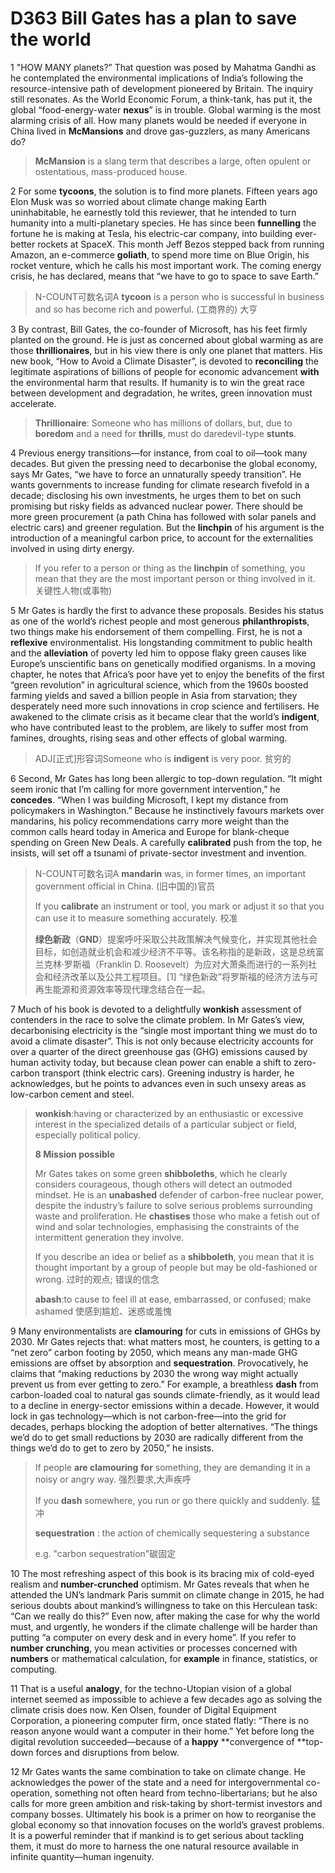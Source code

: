 # D363 Bill Gates has a plan to save the world
1 "HOW MANY planets?” That question was posed by Mahatma Gandhi as he contemplated the environmental implications of India’s following the resource-intensive path of development pioneered by Britain. The inquiry still resonates. As the World Economic Forum, a think-tank, has put it, the global “food-energy-water **nexus**” is in trouble. Global warming is the most alarming crisis of all. How many planets would be needed if everyone in China lived in **McMansions** and drove gas-guzzlers, as many Americans do?

> **McMansion** is a slang term that describes a large, often opulent or ostentatious, mass-produced house.
>

2 For some **tycoons**, the solution is to find more planets. Fifteen years ago Elon Musk was so worried about climate change making Earth uninhabitable, he earnestly told this reviewer, that he intended to turn humanity into a multi-planetary species. He has since been **funnelling** the fortune he is making at Tesla, his electric-car company, into building ever-better rockets at SpaceX. This month Jeff Bezos stepped back from running Amazon, an e-commerce **goliath**, to spend more time on Blue Origin, his rocket venture, which he calls his most important work. The coming energy crisis, he has declared, means that “we have to go to space to save Earth.”

> N-COUNT可数名词A **tycoon** is a person who is successful in business and so has become rich and powerful. (工商界的) 大亨
>

3 By contrast, Bill Gates, the co-founder of Microsoft, has his feet firmly planted on the ground. He is just as concerned about global warming as are those **thrillionaires**, but in his view there is only one planet that matters. His new book, “How to Avoid a Climate Disaster”, is devoted to **reconciling** the legitimate aspirations of billions of people for economic advancement **with** the environmental harm that results. If humanity is to win the great race between development and degradation, he writes, green innovation must accelerate.

> **Thrillionaire**: Someone who has millions of dollars, but, due to **boredom** and a need for **thrills**, must do daredevil-type **stunts**.
>

4 Previous energy transitions—for instance, from coal to oil—took many decades. But given the pressing need to decarbonise the global economy, says Mr Gates, “we have to force an unnaturally speedy transition”. He wants governments to increase funding for climate research fivefold in a decade; disclosing his own investments, he urges them to bet on such promising but risky fields as advanced nuclear power. There should be more green procurement (a path China has followed with solar panels and electric cars) and greener regulation. But the **linchpin** of his argument is the introduction of a meaningful carbon price, to account for the externalities involved in using dirty energy.

> If you refer to a person or thing as the **linchpin** of something, you mean that they are the most important person or thing involved in it. 关键性人物(或事物)
>

5 Mr Gates is hardly the first to advance these proposals. Besides his status as one of the world’s richest people and most generous **philanthropists**, two things make his endorsement of them compelling. First, he is not a **reflexive** environmentalist. His longstanding commitment to public health and the **alleviation** of poverty led him to oppose flaky green causes like Europe’s unscientific bans on genetically modified organisms. In a moving chapter, he notes that Africa’s poor have yet to enjoy the benefits of the first “green revolution” in agricultural science, which from the 1960s boosted farming yields and saved a billion people in Asia from starvation; they desperately need more such innovations in crop science and fertilisers. He awakened to the climate crisis as it became clear that the world’s **indigent**, who have contributed least to the problem, are likely to suffer most from famines, droughts, rising seas and other effects of global warming.

> ADJ[正式]形容词Someone who is **indigent** is very poor. 贫穷的
>

6 Second, Mr Gates has long been allergic to top-down regulation. “It might seem ironic that I’m calling for more government intervention,” he **concedes**. “When I was building Microsoft, I kept my distance from policymakers in Washington.” Because he instinctively favours markets over mandarins, his policy recommendations carry more weight than the common calls heard today in America and Europe for blank-cheque spending on Green New Deals. A carefully **calibrated** push from the top, he insists, will set off a tsunami of private-sector investment and invention.

> N-COUNT可数名词A **mandarin** was, in former times, an important government official in China. (旧中国的)官员
>
> If you **calibrate** an instrument or tool, you mark or adjust it so that you can use it to measure something accurately. 校准
>
> **绿色新政**（**GND**）提案呼吁采取公共政策解决气候变化，并实现其他社会目标，如创造就业机会和减少经济不平等。该名称指的是新政，这是总统富兰克林·罗斯福（Franklin D. Roosevelt）为应对大萧条而进行的一系列社会和经济改革以及公共工程项目。[1] “绿色新政”将罗斯福的经济方法与可再生能源和资源效率等现代理念结合在一起。
>

7 Much of his book is devoted to a delightfully **wonkish** assessment of contenders in the race to solve the climate problem. In Mr Gates’s view, decarbonising electricity is the “single most important thing we must do to avoid a climate disaster”. This is not only because electricity accounts for over a quarter of the direct greenhouse gas (GHG) emissions caused by human activity today, but because clean power can enable a shift to zero-carbon transport (think electric cars). Greening industry is harder, he acknowledges, but he points to advances even in such unsexy areas as low-carbon cement and steel.

> **wonkish**:having or characterized by an enthusiastic or excessive interest in the specialized details of a particular subject or field, especially political policy.
>
> **8 Mission possible**
>
> Mr Gates takes on some green **shibboleths**, which he clearly considers courageous, though others will detect an outmoded mindset. He is an **unabashed** defender of carbon-free nuclear power, despite the industry’s failure to solve serious problems surrounding waste and proliferation. He **chastises** those who make a fetish out of wind and solar technologies, emphasising the constraints of the intermittent generation they involve.
>
> If you describe an idea or belief as a **shibboleth**, you mean that it is thought important by a group of people but may be old-fashioned or wrong. 过时的观点; 错误的信念
>
> **abash**:to cause to feel ill at ease, embarrassed, or confused; make ashamed 使感到尴尬、迷惑或羞愧
>

9 Many environmentalists are **clamouring** for cuts in emissions of GHGs by 2030. Mr Gates rejects that: what matters most, he counters, is getting to a “net zero” carbon footing by 2050, which means any man-made GHG emissions are offset by absorption and **sequestration**. Provocatively, he claims that “making reductions by 2030 the wrong way might actually prevent us from ever getting to zero.” For example, a breathless **dash** from carbon-loaded coal to natural gas sounds climate-friendly, as it would lead to a decline in energy-sector emissions within a decade. However, it would lock in gas technology—which is not carbon-free—into the grid for decades, perhaps blocking the adoption of better alternatives. “The things we’d do to get small reductions by 2030 are radically different from the things we’d do to get to zero by 2050,” he insists.

> If people **are clamouring** **for** something, they are demanding it in a noisy or angry way. 强烈要求,大声疾呼
>
> If you **dash** somewhere, you run or go there quickly and suddenly. 猛冲
>
> **sequestration** : the action of chemically sequestering a substance
>
> e.g. "carbon sequestration"碳固定
>

10 The most refreshing aspect of this book is its bracing mix of cold-eyed realism and **number-crunched** optimism. Mr Gates reveals that when he attended the UN’s landmark Paris summit on climate change in 2015, he had serious doubts about mankind’s willingness to take on this Herculean task: “Can we really do this?” Even now, after making the case for why the world must, and urgently, he wonders if the climate challenge will be harder than putting “a computer on every desk and in every home”.
If you refer to **number crunching**, you mean activities or processes concerned with **numbers** or mathematical calculation, for **example** in finance, statistics, or computing.

11 That is a useful **analogy**, for the techno-Utopian vision of a global internet seemed as impossible to achieve a few decades ago as solving the climate crisis does now. Ken Olsen, founder of Digital Equipment Corporation, a pioneering computer firm, once stated flatly: “There is no reason anyone would want a computer in their home.” Yet before long the digital revolution succeeded—because of a **happy** **convergence of **top-down forces and disruptions from below.

12 Mr Gates wants the same combination to take on climate change. He acknowledges the power of the state and a need for intergovernmental co-operation, something not often heard from techno-libertarians; but he also calls for more green ambition and risk-taking by short-termist investors and company bosses. Ultimately his book is a primer on how to reorganise the global economy so that innovation focuses on the world’s gravest problems. It is a powerful reminder that if mankind is to get serious about tackling them, it must do more to harness the one natural resource available in infinite quantity—human ingenuity.

